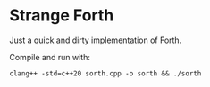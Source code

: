
# Strange Forth

Just a quick and dirty implementation of Forth.

Compile and run with:

```
clang++ -std=c++20 sorth.cpp -o sorth && ./sorth
```
